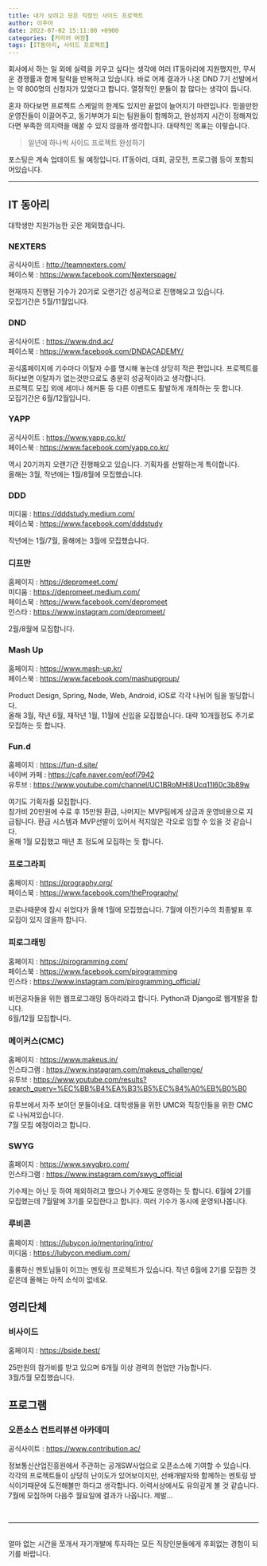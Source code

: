 ```yaml
---
title: 내가 보려고 모은 직장인 사이드 프로젝트
author: 이주아
date: 2022-07-02 15:11:00 +0900
categories: [커리어 여정]
tags: [IT동아리, 사이드 프로젝트]
---
```


 회사에서 하는 일 외에 실력을 키우고 싶다는 생각에 여러 IT동아리에 지원했지만, 무서운 경쟁률과 함께 탈락을 반복하고 있습니다. 바로 어제 결과가 나온 DND 7기 선발에서는 약 800명의 신청자가 있었다고 합니다. 열정적인 분들이 참 많다는 생각이 듭니다.


 혼자 하다보면 프로젝트 스케일의 한계도 있지만 끝없이 늘어지기 마련입니다. 믿을만한 운영진들이 이끌어주고, 동기부여가 되는 팀원들이 함께하고, 완성까지 시간이 정해져있다면 부족한 의지력을 매꿀 수 있지 않을까 생각합니다. 대략적인 목표는 이렇습니다.

 > 일년에 하나씩 사이드 프로젝트 완성하기

포스팅은 계속 업데이트 될 예정입니다. IT동아리, 대회, 공모전, 프로그램 등이 포함되어있습니다.

---

## IT 동아리

 대학생만 지원가능한 곳은 제외했습니다.

### NEXTERS
공식사이트 : <http://teamnexters.com/>    
페이스북 : <https://www.facebook.com/Nexterspage/>

현재까지 진행된 기수가 20기로 오랜기간 성공적으로 진행해오고 있습니다.  
모집기간은 5월/11월입니다.

### DND
공식사이트 : <https://www.dnd.ac/>  
페이스북 : <https://www.facebook.com/DNDACADEMY/>  

공식홈페이지에 기수마다 이탈자 수를 명시해 놓는데 상당히 적은 편입니다. 프로젝트를 하다보면 이탈자가 없는것만으로도 충분히 성공적이라고 생각합니다.  
프로젝트 모집 외에 세미나 헤커톤 등 다른 이벤트도 활발하게 개최하는 듯 합니다.   
모집기간은 6월/12월입니다.

### YAPP
공식사이트 : <https://www.yapp.co.kr/>  
페이스북 : <https://www.facebook.com/yapp.co.kr/> 

역시 20기까지 오랜기간 진행해오고 있습니다. 기획자를 선발하는게 특이합니다.  
올해는 3월, 작년에는 1월/8월에 모집했습니다. 

### DDD
미디움 : <https://dddstudy.medium.com/>  
페이스북 : <https://www.facebook.com/dddstudy>

작년에는 1월/7월, 올해에는 3월에 모집했습니다.

### 디프만
홈페이지 : <https://depromeet.com/>  
미디움 : <https://depromeet.medium.com/>  
페이스북 : <https://www.facebook.com/depromeet>  
인스타 : <https://www.instagram.com/depromeet/>  
 
2월/8월에 모집합니다.

### Mash Up
홈페이지 : <https://www.mash-up.kr/>  
페이스북 : <https://www.facebook.com/mashupgroup/>  

Product Design, Spring, Node, Web, Android, iOS로 각각 나뉘어 팀을 빌딩합니다.  
올해 3월, 작년 6월, 재작년 1월, 11월에 신입을 모집했습니다. 대략 10개월정도 주기로 모집하는 듯 합니다.

### Fun.d
홈페이지 : <https://fun-d.site/>  
네이버 카페 : <https://cafe.naver.com/eofl7942>  
유투브 : <https://www.youtube.com/channel/UC1BRoMHI8Ucq11l60c3b89w>  

여기도 기획자를 모집합니다.  
참가비 20만원에 수료 후 15만원 환급, 나머지는 MVP팀에게 상금과 운영비용으로 지급됩니다. 환급 시스템과 MVP선발이 있어서 적지않은 각오로 임할 수 있을 것 같습니다.  
올해 1월 모집했고 매년 초 정도에 모집하는 듯 합니다.

### 프로그라피
홈페이지 : <https://prography.org/>  
페이스북 : <https://www.facebook.com/thePrography/>  

코로나때문에 잠시 쉬었다가 올해 1월에 모집했습니다. 7월에 이전기수의 최종발표 후 모집이 있지 않을까 합니다.

### 피로그래밍
홈페이지 : <https://pirogramming.com/>  
페이스북 : <https://www.facebook.com/pirogramming>  
인스타 : <https://www.instagram.com/pirogramming_official/>  

비전공자들을 위한 웹프로그래밍 동아리라고 합니다. Python과 Django로 웹개발을 합니다.  
6월/12월 모집합니다.


### 메이커스(CMC)
홈페이지 : <https://www.makeus.in/>  
인스타그램 : <https://www.instagram.com/makeus_challenge/>  
유투브 : <https://www.youtube.com/results?search_query=%EC%BB%B4%EA%B3%B5%EC%84%A0%EB%B0%B0>  

유투브에서 자주 보이던 분들이네요. 대학생들을 위한 UMC와 직장인들을 위한 CMC로 나눠져있습니다.  
7월 모집 예정이라고 합니다.


### SWYG
홈페이지 : <https://www.swygbro.com/>  
인스타그램 : <https://www.instagram.com/swyg_official> 

기수제는 아닌 듯 하여 제외하려고 했으나 기수제도 운영하는 듯 합니다. 6월에 2기를 모집했는데 7월말에 3기를 모집한다고 합니다. 여러 기수가 동시에 운영되나봅니다.


### 루비콘
홈페이지 : <https://lubycon.io/mentoring/intro/>  
미디움 : <https://lubycon.medium.com/>  

훌륭하신 멘토님들이 이끄는 멘토링 프로젝트가 있습니다. 작년 6월에 2기를 모집한 것 같은데 올해는 아직 소식이 없네요.

## 영리단체

### 비사이드
홈페이지 : <https://bside.best/>  

25만원의 참가비를 받고 있으며 6개월 이상 경력의 현업만 가능합니다.    
3월/5월 모집했습니다.

## 프로그램

### 오픈소스 컨트리뷰션 아카데미
공식사이트 : <https://www.contribution.ac/>  

정보통신산업진흥원에서 주관하는 공개SW사업으로 오픈소스에 기여할 수 있습니다. 각각의 프로젝트들이 상당히 난이도가 있어보이지만, 선배개발자와 함께하는 멘토링 방식이기때문에 도전해볼만 하다고 생각합니다. 이력서상에서도 유의깊게 볼 것 같습니다.  
7월에 모집하며 다음주 월요일에 결과가 나옵니다. 제발...
  
<br>

---


<br>
얼마 없는 시간을 쪼개서 자기개발에 투자하는 모든 직장인분들에게 후회없는 경험이 되기를 바랍니다.  



















